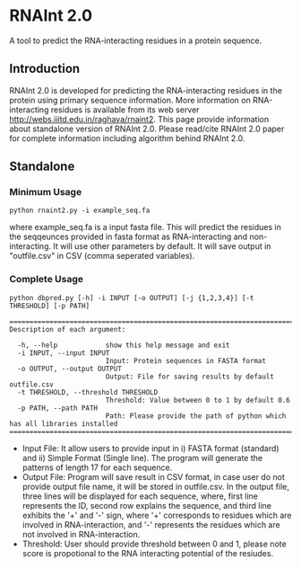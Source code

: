 # RNAInt 2.0
A tool to predict the RNA-interacting residues in a protein sequence.

## Introduction
RNAInt 2.0 is developed for predicting the RNA-interacting residues in the protein using primary sequence information. More information on RNA-interacting residues is available from its web server http://webs.iiitd.edu.in/raghava/rnaint2. This page provide information about standalone version of RNAInt 2.0. Please read/cite RNAInt 2.0 paper for complete information including algorithm behind RNAInt 2.0.<br>

## Standalone
### Minimum Usage
```
python rnaint2.py -i example_seq.fa
```
where example_seq.fa is a input fasta file. This will predict the residues in the seqqeunces provided  in fasta format as RNA-interacting and non-interacting. It will use other parameters by default. It will save output in "outfile.csv" in CSV (comma seperated variables).

### Complete Usage
```
python dbpred.py [-h] -i INPUT [-o OUTPUT] [-j {1,2,3,4}] [-t THRESHOLD] [-p PATH]
```
```
====================================================================================================
Description of each argument:

  -h, --help            show this help message and exit
  -i INPUT, --input INPUT
                        Input: Protein sequences in FASTA format
  -o OUTPUT, --output OUTPUT
                        Output: File for saving results by default outfile.csv
  -t THRESHOLD, --threshold THRESHOLD
                        Threshold: Value between 0 to 1 by default 0.6
  -p PATH, --path PATH  
                        Path: Please provide the path of python which has all libraries installed
=====================================================================================================
```
* Input File: It allow users to provide input in i) FASTA format (standard) and ii) Simple Format (Single line). The program will generate the patterns of length 17 for each sequence.
* Output File: Program will save result in CSV format, in case user do not provide output file name, it will be stored in outfile.csv. In the output file, three lines will be displayed for each sequence, where, first line represents the ID, second row explains the sequence, and third line exhibits the '+' and '-' sign, where '+' corresponds to residues which are involved in RNA-interaction, and '-' represents the residues which are not involved in RNA-interaction.
* Threshold: User should provide threshold between 0 and 1, please note score is propotional to the RNA interacting potential of the resiudes.



